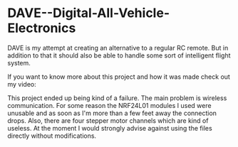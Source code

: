 # DAVE--Digital-All-Vehicle-Electronics

DAVE is my attempt at creating an alternative to a regular RC remote. But in addition to that it should also be able to handle some sort of intelligent flight system.

If you want to know more about this project and how it was made check out my video:

This project ended up being kind of a failure. The main problem is wireless communication. For some reason the NRF24L01 modules I used were unusable and as soon as I'm more than a few feet away the connection drops. Also, there are four stepper motor channels which are kind of useless. At the moment I would strongly advise against using the files directly without modifications.
